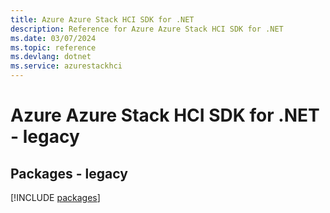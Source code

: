 ```yaml
---
title: Azure Azure Stack HCI SDK for .NET
description: Reference for Azure Azure Stack HCI SDK for .NET
ms.date: 03/07/2024
ms.topic: reference
ms.devlang: dotnet
ms.service: azurestackhci
---
```

# Azure Azure Stack HCI SDK for .NET - legacy
## Packages - legacy
[!INCLUDE [packages](azure-stack-hci-index.md)]